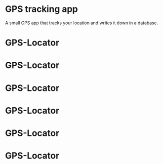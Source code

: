 # GPS tracking app

A small GPS app that tracks your location and writes it down in a database.
# GPS-Locator
# GPS-Locator
# GPS-Locator
# GPS-Locator
# GPS-Locator
# GPS-Locator
